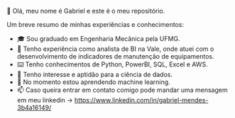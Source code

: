  👋 Olá, meu nome é Gabriel e este é o meu repositório.

Um breve resumo de minhas experiências e conhecimentos:

- 🎓 Sou graduado em Engenharia Mecânica pela UFMG.
- 👔 Tenho experiência como analista de BI na Vale, onde atuei com o desenvolvimento de indicadores de manutenção de equipamentos.
- ⌨️ Tenho conhecimentos de Python, PowerBI, SQL, Excel e AWS.
- 👀 Tenho interesse e aptidão para a ciência de dados.
- 🌱 No momento estou aprendendo machine learning.
- 📫 Caso queira entrar em contato comigo pode mandar uma mensagem em meu linkedin -> https://www.linkedin.com/in/gabriel-mendes-3b4a16149/

<!---
gabriel-alk/gabriel-alk is a ✨ special ✨ repository because its `README.md` (this file) appears on your GitHub profile.
You can click the Preview link to take a look at your changes.
--->
